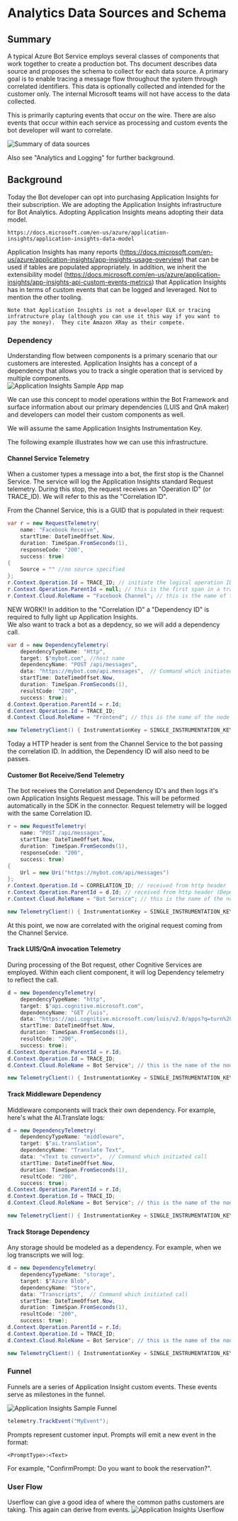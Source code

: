 # Analytics Data Sources and Schema

## Summary
A typical Azure Bot Service employs several classes of components that work together to create a production bot.  Ths document describes data source and proposes the schema to collect for each data source.  A primary goal is to enable tracing a message flow throughout the system through correlated identifiers.  This data is optionally collected and intended for the customer only.  The internal Microsoft teams will not have access to the data collected.

This is primarily capturing events that occur on the wire.  There are also events that occur within each service as processing and custom events the bot developer will want to correlate.

![Summary of data sources](https://raw.githubusercontent.com/daveta/analytics/master/AnalyticsDataSources.png)

Also see "Analytics and Logging" for further background.

## Background
Today the Bot developer can opt into purchasing Application Insights for their subscription. We are adopting the Application Insights infrastructure for Bot Analytics.    Adopting Application Insights means adopting their data model. 

```https://docs.microsoft.com/en-us/azure/application-insights/application-insights-data-model```

Application Insights has many reports (https://docs.microsoft.com/en-us/azure/application-insights/app-insights-usage-overview) that can be used if  tables are populated  appropriately. In addition, we inherit the extensibility model (https://docs.microsoft.com/en-us/azure/application-insights/app-insights-api-custom-events-metrics) that Application Insights has in terms of custom events that can be logged and leveraged.  Not to mention the other tooling.


```Note that Application Insights is not a developer ELK or tracing infratructure play (although you can use it this way if you want to pay the money).  They cite Amazon XRay as their compete.```



### Dependency
Understanding flow between components is a primary scenario that our customers are interested. Application Insights has a concept of a dependency that allows you to track a single operation that is serviced by multiple components.  
![Application Insights Sample App map](https://raw.githubusercontent.com/daveta/analytics/master/appmap.PNG)

We can use this concept to model operations within the Bot Framework and surface information about our primary dependencies (LUIS and QnA maker) and developers can model their custom components as well.

We will assume the same Application Insights Instrumentation Key.

The following example illustrates how we can use this infrastructure.

#### Channel Service Telemetry
When a customer types a message into a bot, the first stop is the Channel Service.  The service will log the Application Insights standard Request telemetry.  During this stop, the request receives an "Operation ID" (or TRACE_ID).  We will refer to this as the "Correlation ID". 

From the Channel Service, this is a GUID that is populated in their request:
```csharp
var r = new RequestTelemetry(
    name: "Facebook Receive",
    startTime: DateTimeOffset.Now,
    duration: TimeSpan.FromSeconds(1),
    responseCode: "200",
    success: true)
{
    Source = "" //no source specified
};
r.Context.Operation.Id = TRACE_ID; // initiate the logical operation ID (trace id or CORRELATION ID)
r.Context.Operation.ParentId = null; // this is the first span in a trace
r.Context.Cloud.RoleName = "Facebook Channel"; // this is the name of the node on app map
```
NEW WORK!!
In addition to the "Correlation ID" a "Dependency ID" is required to fully light up Application Insights.  
We also want to track a bot as a depdency, so we will add a dependency call.
```csharp
var d = new DependencyTelemetry(
    dependencyTypeName: "Http",
    target: $"mybot.com", //host name
    dependencyName: "POST /api/messages",
    data: "https://mybot.com/api.messages",  // Command which initiated call
    startTime: DateTimeOffset.Now,
    duration: TimeSpan.FromSeconds(1),
    resultCode: "200",
    success: true);
d.Context.Operation.ParentId = r.Id;
d.Context.Operation.Id = TRACE_ID;
d.Context.Cloud.RoleName = "Frontend"; // this is the name of the node on app map

new TelemetryClient() { InstrumentationKey = SINGLE_INSTRUMENTATION_KEY }.TrackDependency(d);
```
Today a HTTP header is sent from the Channel Service to the bot passing the correlation ID.  In addition, the Dependency ID will also need to be passes.


#### Customer Bot Receive/Send Telemetry
The bot receives the Correlation and Dependency ID's and then logs it's own Application Insights Request message.  This will be peformed automatically in the SDK in the connector.
Request telemetry will be logged with the same Correlation ID.

```csharp
r = new RequestTelemetry(
    name: "POST /api/messages",
    startTime: DateTimeOffset.Now,
    duration: TimeSpan.FromSeconds(1),
    responseCode: "200",
    success: true)
{
    Url = new Uri("https://mybot.com/api/messages")
};
r.Context.Operation.Id = CORRELATION_ID; // received from http header
r.Context.Operation.ParentId = d.Id; // received from http header (Dependency ID)
r.Context.Cloud.RoleName = "Bot Service"; // this is the name of the node on app map

new TelemetryClient() { InstrumentationKey = SINGLE_INSTRUMENTATION_KEY }.TrackRequest(r);
```
At this point, we now are correlated with the original request coming from the Channel Service.

#### Track LUIS/QnA invocation Telemetry
During processing of the Bot request, other Cognitive Services are employed.  Within each client component, it will log Dependency telemetry to reflect the call.

```csharp
d = new DependencyTelemetry(
    dependencyTypeName: "http",
    target: $"api.cognitive.microsoft.com",
    dependencyName: "GET /luis",
    data: "https://api.cognitive.microsoft.com/luis/v2.0/apps?q=turn%20on%20the%20bedroom%20light",  // Command which initiated call
    startTime: DateTimeOffset.Now,
    duration: TimeSpan.FromSeconds(1),
    resultCode: "200",
    success: true);
d.Context.Operation.ParentId = r.Id;
d.Context.Operation.Id = TRACE_ID;
d.Context.Cloud.RoleName = Bot Service"; // this is the name of the node on app map

new TelemetryClient() { InstrumentationKey = SINGLE_INSTRUMENTATION_KEY }.Track(d);```
```


#### Track Middleware Dependency
Middleware components will track their own dependency.
For example, here's what the AI.Translate logs:
```csharp
d = new DependencyTelemetry(
    dependencyTypeName: "middleware",
    target: $"ai.translation",
    dependencyName: "Translate Text",
    data: "<Text to convert>",  // Command which initiated call
    startTime: DateTimeOffset.Now,
    duration: TimeSpan.FromSeconds(1),
    resultCode: "200",
    success: true);
d.Context.Operation.ParentId = r.Id;
d.Context.Operation.Id = TRACE_ID;
d.Context.Cloud.RoleName = Bot Service"; // this is the name of the node on app map

new TelemetryClient() { InstrumentationKey = SINGLE_INSTRUMENTATION_KEY }.Track(d);```
```

#### Track Storage Dependency
Any storage should be modeled as a dependency.  For example, when we log transcripts we will log:
```csharp
d = new DependencyTelemetry(
    dependencyTypeName: "storage",
    target: $"Azure Blob",
    dependencyName: "Store",
    data: "Transcripts",  // Command which initiated call
    startTime: DateTimeOffset.Now,
    duration: TimeSpan.FromSeconds(1),
    resultCode: "200",
    success: true);
d.Context.Operation.ParentId = r.Id;
d.Context.Operation.Id = TRACE_ID;
d.Context.Cloud.RoleName = Bot Service"; // this is the name of the node on app map

new TelemetryClient() { InstrumentationKey = SINGLE_INSTRUMENTATION_KEY }.Track(d);```
```

### Funnel
Funnels are a series of Application Insight custom events.  These events serve as milestones in the funnel.

![Application Insights Sample Funnel](https://raw.githubusercontent.com/daveta/analytics/master/funnel.PNG)

```csharp
telemetry.TrackEvent("MyEvent");
```
Prompts represent customer input.  Prompts will emit a new event in the format:
```
<PromptType>:<Text>
```
For example, "ConfirmPrompt: Do you want to book the reservation?".

### User Flow
Userflow can give a good idea of where the common paths customers are taking.  This again can derive from events.
![Application Insights Userflow](https://raw.githubusercontent.com/daveta/analytics/master/userflow.PNG)


